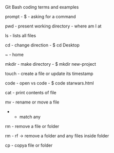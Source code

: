 Git Bash coding terms and examples

prompt - $ - asking for a command

pwd - present working directory - where am I at

ls - lists all files

cd - change direction - $ cd Desktop

~ - home

mkdir - make directory - $ mkdir new-project

touch - create a file or update its timestamp

code - open vs code - $ code starwars.html

cat - print contents of file

mv - rename or move a file

* - match any

rm - remove a file or folder

rm - rf -> remove a folder and any files inside folder

cp - copya file or folder